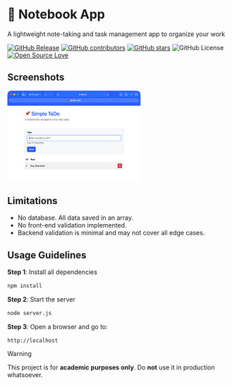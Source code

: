 # 📝 Notebook App

A lightweight note-taking and task management app to organize your work

[![GitHub Release](https://img.shields.io/github/release/umf-iti-200/notebook-app.svg)](https://github.com/umf-iti-200/notebook-app/releases/latest)
[![GitHub contributors](https://img.shields.io/github/contributors/umf-iti-200/notebook-app.svg)](https://github.com/umf-iti-200/notebook-app/graphs/contributors)
[![GitHub stars](https://img.shields.io/github/stars/umf-iti-200/notebook-app.svg)](https://github.com/umf-iti-200/notebook-app)
![GitHub License](https://img.shields.io/github/license/umf-iti-200/notebook-app)
[![Open Source Love](https://badges.frapsoft.com/os/v1/open-source.svg?v=103)](https://github.com/ellerbrock/open-source-badges/)

## Screenshots

<img src="https://raw.githubusercontent.com/umf-iti-200/notebook-app/main/public/images/screenshot.png" width="60%">

## Limitations

 - No database. All data saved in an array.
 - No front-end validation implemented.
 - Backend validation is minimal and may not cover all edge cases.


## Usage Guidelines

**Step 1**: Install all dependencies

```bash
npm install
```

**Step 2**: Start the server

```bash
node server.js
```

**Step 3**: Open a browser and go to:

```url
http://localhost
```

> [!WARNING]
> This project is for **academic purposes only**. Do **not** use it in production whatsoever.
